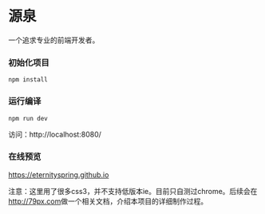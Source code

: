 # 源泉
一个追求专业的前端开发者。
### 初始化项目
    npm install
### 运行编译
    npm run dev
访问：http://localhost:8080/
### 在线预览
<a href="https://eternityspring.github.io" target="_blank">https://eternityspring.github.io</a>

注意：这里用了很多css3，并不支持低版本ie。目前只自测过chrome。后续会在<a href="http://79px.com" target="_blank">http://79px.com</a>做一个相关文档，介绍本项目的详细制作过程。